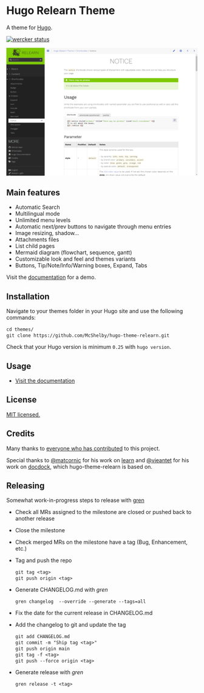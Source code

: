 # Hugo Relearn Theme

A theme for [Hugo](https://gohugo.io/).

[![wercker status](https://app.wercker.com/status/062e9604da64b79944d87434cb63fa53/s/main "wercker status")](https://app.wercker.com/project/byKey/062e9604da64b79944d87434cb63fa53)

![Overview](https://github.com/McShelby/hugo-theme-relearn/raw/main/images/screenshot.png)

## Main features

- Automatic Search
- Multilingual mode
- Unlimited menu levels
- Automatic next/prev buttons to navigate through menu entries
- Image resizing, shadow…
- Attachments files
- List child pages
- Mermaid diagram (flowchart, sequence, gantt)
- Customizable look and feel and themes variants
- Buttons, Tip/Note/Info/Warning boxes, Expand, Tabs

Visit the [documentation](https://relearn.netlify.app/) for a demo.

## Installation

Navigate to your themes folder in your Hugo site and use the following commands:

```shell
cd themes/
git clone https://github.com/McShelby/hugo-theme-relearn.git
```

Check that your Hugo version is minimum `0.25` with `hugo version`.

## Usage

- [Visit the documentation](https://relearn.netlify.app/)

## License

[MIT licensed.](https://en.wikipedia.org/wiki/MIT_License)

## Credits

Many thanks to [everyone who has contributed](https://github.com/McShelby/hugo-theme-relearn/graphs/contributors) to this project.

Special thanks to [@matcornic](https://github.com/matcornic) for his work on [learn](https://github.com/matcornic/hugo-theme-learn) and [@vjeantet](https://github.com/vjeantet) for his work on [docdock](https://github.com/vjeantet/hugo-theme-docdock), which hugo-theme-relearn is based on.

## Releasing

Somewhat work-in-progress steps to release with [gren](https://github.com/github-tools/github-release-notes)

- Check all MRs assigned to the milestone are closed or pushed back to another release
- Close the milestone
- Check merged MRs on the milestone have a tag (Bug, Enhancement, etc.)
- Tag and push the repo

  ```shell
  git tag <tag>
  git push origin <tag>
  ```

- Generate CHANGELOG.md with _gren_

  ```shell
  gren changelog  --override --generate --tags=all
  ```

- Fix the date for the current release in CHANGELOG.md
- Add the changelog to git and update the tag

  ```shell
  git add CHANGELOG.md
  git commit -m "Ship tag <tag>"
  git push origin main
  git tag -f <tag>
  git push --force origin <tag>
  ```

- Generate release with _gren_

  ```shell
  gren release -t <tag>
  ```
